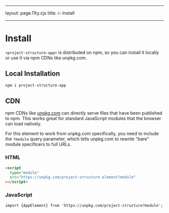 <!--
SPDX-FileCopyrightText: 2023 Ross Patterson <me@rpatterson.net>

SPDX-License-Identifier: MIT
-->

---

layout: page.11ty.cjs
title: <project-structure-app> ⌲ Install

---

# Install

`<project-structure-app>` is distributed on npm, so you can install it locally or
use it via npm CDNs like unpkg.com.

## Local Installation

```bash
npm i project-structure-app
```

## CDN

npm CDNs like [unpkg.com]() can directly serve files that have been published to npm. This works great for standard JavaScript modules that the browser can load natively.

For this element to work from unpkg.com specifically, you need to include the `?module` query parameter, which tells unpkg.com to rewrite "bare" module specificers to full URLs.

### HTML

```html
<script
  type="module"
  src="https://unpkg.com/project-structure-element?module"
></script>
```

### JavaScript

```html
import {AppElement} from 'https://unpkg.com/project-structure?module';
```
